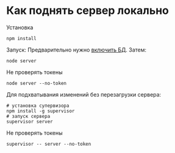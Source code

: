# Как поднять сервер локально
Установка
```shell
npm install
```
Запуск:
Предварительно нужно [включить БД](https://github.com/megatolya/achivki/blob/master/database/README.md). Затем:
```shell
node server
```

Не проверять токены
```shell
node server --no-token
```

Для подхватывания изменений без перезагрузки сервера:
```shell
# установка супервизора
npm install -g supervisor
# запуск сервера
supervisor server
```

Не проверять токены
```shell
supervisor -- server --no-token
```

